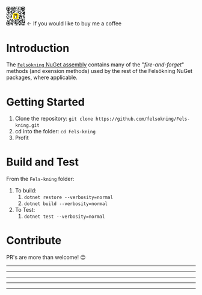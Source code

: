 <img src="./images/bmc_qr.png"  width=10% height=10% alt="Buy Me a Coffee!">  &larr; If you would like to buy me a coffee

# Introduction 
The [`Felsökning` NuGet assembly](https://www.nuget.org/packages/Fels%C3%B6kning) contains many of the "_fire-and-forget_" methods (and exension methods) used by the rest of the Felsökning NuGet packages, where applicable. 

# Getting Started
1.  Clone the repository: `git clone https://github.com/felsokning/Fels-kning.git`
2.  cd into the folder: `cd Fels-kning`
3.  Profit

# Build and Test
From the `Fels-kning` folder: 

1.  To build:
    1. `dotnet restore --verbosity=normal`
    2. `dotnet build --verbosity=normal`
2.  To Test:
    1. `dotnet test --verbosity=normal`


# Contribute
PR's are more than welcome! 😊 

--------------------------------------------
--------------------------------------------
--------------------------------------------
--------------------------------------------
--------------------------------------------
